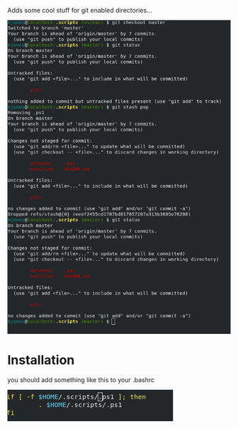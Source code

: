 Adds some cool stuff for git enabled directories...

![ps1_image](ps1_example.png)


# Installation

you should add something like this to your .bashrc

![ps1_image](bashrc_ps1.png)
